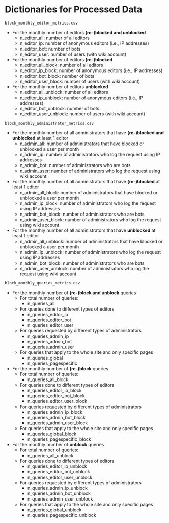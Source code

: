 # Dictionaries for Processed Data

`block_monthly_editor_metrics.csv`
- For the monthly number of editors **(re-)blocked and unblocked**
    - n_editor_all: number of all editors
    - n_editor_ip: number of anonymous editors (i.e., IP addresses) 
    - n_editor_bot: number of bots
    - n_editor_user: number of users (with wiki account)
- For the monthly number of editors **(re-)blocked** 
    - n_editor_all_block: number of all editors
    - n_editor_ip_block: number of anonymous editors (i.e., IP addresses) 
    - n_editor_bot_block: number of bots
    - n_editor_user_block: number of users (with wiki account)
- For the monthly number of editors **unblocked** 
    - n_editor_all_unblock: number of all editors
    - n_editor_ip_unblock: number of anonymous editors (i.e., IP addresses) 
    - n_editor_bot_unblock: number of bots
    - n_editor_user_unblock: number of users (with wiki account)

`block_monthly_administrator_metrics.csv`
- For the monthly number of all administrators that have **(re-)blocked and unblocked** at least 1 editor
    - n_admin_all: number of administrators that have blocked or unblocked a user per month
    - n_admin_ip: number of administrators who log the request using IP addresses
    - n_admin_bot: number of administrators who are bots
    - n_admin_user: number of administrators who log the request using wiki account
- For the monthly number of all administrators that have **(re-)blocked** at least 1 editor
    - n_admin_all_block: number of administrators that have blocked or unblocked a user per month
    - n_admin_ip_block: number of administrators who log the request using IP addresses
    - n_admin_bot_block: number of administrators who are bots
    - n_admin_user_block: number of administrators who log the request using wiki account
- For the monthly number of all administrators that have **unblocked** at least 1 editor
    - n_admin_all_unblock: number of administrators that have blocked or unblocked a user per month
    - n_admin_ip_unblock: number of administrators who log the request using IP addresses
    - n_admin_bot_block: number of administrators who are bots
    - n_admin_user_unblock: number of administrators who log the request using wiki account

`block_monthly_queries_metrics.csv`
- For the monthly number of **(re-)block and unblock** queries
    - For total number of queries:
        - n_queries_all
    - For queries done to different types of editors
        - n_queries_editor_ip
        - n_queries_editor_bot
        - n_queries_editor_user
    - For queries requested by different types of administrators
        - n_queries_admin_ip
        - n_queries_admin_bot
        - n_queries_admin_user
    - For queries that apply to the whole site and only specific pages
        - n_queries_global
        - n_queries_pagespecific
- For the monthly number of **(re-)block** queries
    - For total number of queries:
        - n_queries_all_block
    - For queries done to different types of editors
        - n_queries_editor_ip_block
        - n_queries_editor_bot_block
        - n_queries_editor_user_block
    - For queries requested by different types of administrators
        - n_queries_admin_ip_block
        - n_queries_admin_bot_block
        - n_queries_admin_user_block
    - For queries that apply to the whole site and only specific pages
        - n_queries_global_block
        - n_queries_pagespecific_block
- For the monthly number of **unblock** queries
    - For total number of queries:
        - n_queries_all_unblock
    - For queries done to different types of editors
        - n_queries_editor_ip_unblock
        - n_queries_editor_bot_unblock
        - n_queries_editor_user_unblock
    - For queries requested by different types of administrators
        - n_queries_admin_ip_unblock
        - n_queries_admin_bot_unblock
        - n_queries_admin_user_unblock
    - For queries that apply to the whole site and only specific pages
        - n_queries_global_unblock
        - n_queries_pagespecific_unblock
        